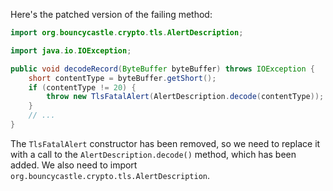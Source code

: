 Here's the patched version of the failing method:
```java
import org.bouncycastle.crypto.tls.AlertDescription;

import java.io.IOException;

public void decodeRecord(ByteBuffer byteBuffer) throws IOException {
    short contentType = byteBuffer.getShort();
    if (contentType != 20) {
        throw new TlsFatalAlert(AlertDescription.decode(contentType));
    }
    // ...
}
```
The `TlsFatalAlert` constructor has been removed, so we need to replace it with a call to the `AlertDescription.decode()` method, which has been added. We also need to import `org.bouncycastle.crypto.tls.AlertDescription`.